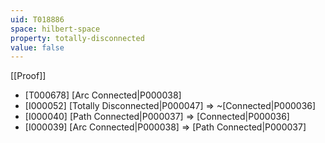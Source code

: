 ```yaml
---
uid: T018886
space: hilbert-space
property: totally-disconnected
value: false
---
```

[[Proof]]

* [T000678] [Arc Connected|P000038]
* [I000052] [Totally Disconnected|P000047] => ~[Connected|P000036]
* [I000040] [Path Connected|P000037] => [Connected|P000036]
* [I000039] [Arc Connected|P000038] => [Path Connected|P000037]

